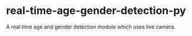 # real-time-age-gender-detection-py
 A real time age and gender detection module which uses live camera.
